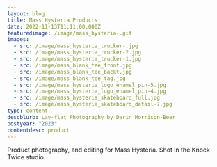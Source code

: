 ```yaml
---
layout: blog
title: Mass Hysteria Products
date: 2022-11-13T11:11:00.000Z
featuredimage: /image/mass_hysteria-.gif
images:
  - src: /image/mass_hysteria_trucker-.jpg
  - src: /image/mass_hysteria_trucker-2.jpg
  - src: /image/mass_hysteria_trucker-1.jpg
  - src: /image/mass_blank_tee_front.jpg
  - src: /image/mass_blank_tee_backt.jpg
  - src: /image/mass_blank_tee_tag.jpg
  - src: /image/mass_hysteria_logo_enamel_pin-5.jpg
  - src: /image/mass_hysteria_logo_enamel_pin-4.jpg
  - src: /image/mass_hysteria_skateboard_full.jpg
  - src: /image/mass_hysteria_skateboard_detail-7.jpg
type: content
descblurb: Lay-flat Photography by Darin Morrison-Beer
postyear: "2023"
contentdesc: product
---
```

Product photography, and editing for Mass Hysteria. Shot in the Knock Twice studio.
